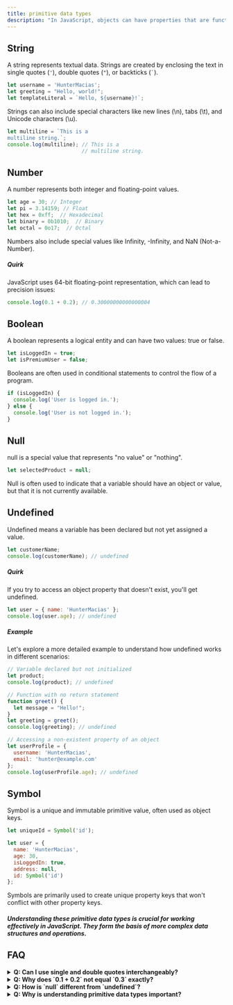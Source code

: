 ```yaml
---
title: primitive data types
description: "In JavaScript, objects can have properties that are functions. These properties are called methods. Methods allow objects to encapsulate behavior and perform actions using their own data. This section will guide you through the basics of creating and using object methods, with practical examples and best practices."
---
```



## String

A string represents textual data. Strings are created by enclosing the text in single quotes (`'`), double quotes (`"`), or backticks (`` ` ``).

  
  ```js [strings.js]
  let username = 'HunterMacias';
  let greeting = "Hello, world!";
  let templateLiteral = `Hello, ${username}!`;
  ```

  Strings can also include special characters like new lines (\n), tabs (\t), and Unicode characters (\u).

  ```js [strings.js] 
  let multiline = `This is a
  multiline string.`;
  console.log(multiline); // This is a
                          // multiline string.

  ```


## Number
A number represents both integer and floating-point values.

```js [number.js] copy
let age = 30; // Integer
let pi = 3.14159; // Float
let hex = 0xff;  // Hexadecimal
let binary = 0b1010;  // Binary
let octal = 0o17;  // Octal
```
Numbers also include special values like Infinity, -Infinity, and NaN (Not-a-Number).


##### Quirk
JavaScript uses 64-bit floating-point representation, which can lead to precision issues:
```js [number-quirks.js] copy
console.log(0.1 + 0.2); // 0.30000000000000004
```

## Boolean
A boolean represents a logical entity and can have two values: true or false.

```js [booleans.js] copy
let isLoggedIn = true;
let isPremiumUser = false;
```
Booleans are often used in conditional statements to control the flow of a program.
```js [booleans.js] copy
if (isLoggedIn) {
  console.log('User is logged in.');
} else {
  console.log('User is not logged in.');
}
```



## Null
null is a special value that represents "no value" or "nothing".
```js [null.js] copy
let selectedProduct = null;
```

Null is often used to indicate that a variable should have an object or value, but that it is not currently available.

## Undefined
Undefined means a variable has been declared but not yet assigned a value.
```js [undefined.js] copy
let customerName;
console.log(customerName); // undefined
```

##### Quirk
If you try to access an object property that doesn't exist, you'll get undefined.
```js [undefined.js] copy
let user = { name: 'HunterMacias' };
console.log(user.age); // undefined
```
##### Example
Let's explore a more detailed example to understand how undefined works in different scenarios:
```js [undefined.js] copy
// Variable declared but not initialized
let product;
console.log(product); // undefined

// Function with no return statement
function greet() {
  let message = "Hello!";
}
let greeting = greet();
console.log(greeting); // undefined

// Accessing a non-existent property of an object
let userProfile = {
  username: 'HunterMacias',
  email: 'hunter@example.com'
};
console.log(userProfile.age); // undefined

```

## Symbol
Symbol is a unique and immutable primitive value, often used as object keys.
```js [undefined.js] copy
let uniqueId = Symbol('id');

let user = {
  name: 'HunterMacias',
  age: 30,
  isLoggedIn: true,
  address: null,
  id: Symbol('id')
};
```
Symbols are primarily used to create unique property keys that won't conflict with other property keys.

##### Understanding these primitive data types is crucial for working effectively in JavaScript. They form the basis of more complex data structures and operations.


## FAQ

<details>
  <summary><strong>Q: Can I use single and double quotes interchangeably?</strong></summary>
  <p><strong>A:</strong> Yes, but be consistent to avoid confusion. Backticks are useful for template literals and multi-line strings.</p>
</details>

<details>
  <summary><strong>Q: Why does `0.1 + 0.2` not equal `0.3` exactly?</strong></summary>
  <p><strong>A:</strong> This is due to the way JavaScript handles floating-point arithmetic. It's a common issue with many programming languages that use binary floating-point numbers.</p>
</details>

<details>
  <summary><strong>Q: How is `null` different from `undefined`?</strong></summary>
  <p><strong>A:</strong> `null` is an assignment value that means "no value" or "nothing", while `undefined` means a variable has been declared but not yet assigned a value.</p>
</details>

<details>
  <summary><strong>Q: Why is understanding primitive data types important?</strong></summary>
  <p><strong>A:</strong> Knowing how these data types work helps you write more efficient and bug-free code. Each type has specific properties and behaviors that can impact how your programs run.</p>
</details>